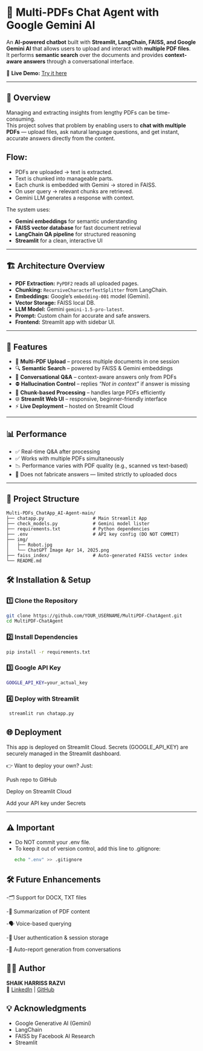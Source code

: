 # 🤖 Multi-PDFs Chat Agent with Google Gemini AI

An **AI-powered chatbot** built with **Streamlit, LangChain, FAISS, and Google Gemini AI** that allows users to upload and interact with **multiple PDF files**.  
It performs **semantic search** over the documents and provides **context-aware answers** through a conversational interface.

🔗 **Live Demo:** [Try it here](https://hariss-chatbot.streamlit.app/)  

---

## 📌 Overview
Managing and extracting insights from lengthy PDFs can be time-consuming.  
This project solves that problem by enabling users to **chat with multiple PDFs** — upload files, ask natural language questions, and get instant, accurate answers directly from the content.
##  Flow:

- PDFs are uploaded → text is extracted.
- Text is chunked into manageable parts.
- Each chunk is embedded with Gemini → stored in FAISS.
- On user query → relevant chunks are retrieved.
- Gemini LLM generates a response with context.

The system uses:
- **Gemini embeddings** for semantic understanding  
- **FAISS vector database** for fast document retrieval  
- **LangChain QA pipeline** for structured reasoning  
- **Streamlit** for a clean, interactive UI  

---
## 🏗️ Architecture Overview

- **PDF Extraction:** `PyPDF2` reads all uploaded pages.
- **Chunking:** `RecursiveCharacterTextSplitter` from LangChain.
- **Embeddings:** Google’s `embedding-001` model (Gemini).
- **Vector Storage:** FAISS local DB.
- **LLM Model:** Gemini `gemini-1.5-pro-latest`.
- **Prompt:** Custom chain for accurate and safe answers.
- **Frontend:** Streamlit app with sidebar UI.
  
---
## 🚀 Features
- 📄 **Multi-PDF Upload** – process multiple documents in one session  
- 🔍 **Semantic Search** – powered by FAISS & Gemini embeddings  
- 🤖 **Conversational Q&A** – context-aware answers only from PDFs  
- ⛔ **Hallucination Control** – replies *“Not in context”* if answer is missing  
- 🧾 **Chunk-based Processing** – handles large PDFs efficiently  
- 🌐 **Streamlit Web UI** – responsive, beginner-friendly interface  
- ⚡ **Live Deployment** – hosted on Streamlit Cloud  

---

## 📊 Performance

- ✅ Real-time Q&A after processing
- ✅ Works with multiple PDFs simultaneously
- 📉 Performance varies with PDF quality (e.g., scanned vs text-based)
- 🚫 Does not fabricate answers — limited strictly to uploaded docs

---

## 📁 Project Structure

```text
Multi-PDFs_ChatApp_AI-Agent-main/
├── chatapp.py                  # Main Streamlit App
├── check_models.py             # Gemini model lister
├── requirements.txt            # Python dependencies
├── .env                        # API key config (DO NOT COMMIT)
├── img/
│   ├── Robot.jpg
│   └── ChatGPT Image Apr 14, 2025.png
├── faiss_index/                # Auto-generated FAISS vector index
└── README.md

```
## 🛠 Installation & Setup
### 1️⃣ Clone the Repository
```bash
git clone https://github.com/YOUR_USERNAME/MultiPDF-ChatAgent.git
cd MultiPDF-ChatAgent
```
### 2️⃣ Install Dependencies
```bash
pip install -r requirements.txt
```
### 3️⃣ Google API Key
```bash
GOOGLE_API_KEY=your_actual_key
```
### 4️⃣ Deploy with Streamlit
```bash
 streamlit run chatapp.py
```
## 🌐 Deployment

This app is deployed on Streamlit Cloud.
Secrets (GOOGLE_API_KEY) are securely managed in the Streamlit dashboard.

👉 Want to deploy your own? Just:

Push repo to GitHub

Deploy on Streamlit Cloud

Add your API key under Secrets

---

## ⚠️ Important
- Do NOT commit your .env file.
- To keep it out of version control, add this line to .gitignore:
```bash
   echo ".env" >> .gitignore
```
## 🛠 Future Enhancements
-🗂 Support for DOCX, TXT files

-🧾 Summarization of PDF content

-🗣 Voice-based querying

-🔐 User authentication & session storage

-📜 Auto-report generation from conversations

## 👨‍💻 Author
**SHAIK HARRISS RAZVI**  
🔗 [LinkedIn](https://www.linkedin.com/in/hariss-razvi-shaik-31b037333/) | [GitHub](https://github.com/Hariss22H)

## 💡 Acknowledgments
- Google Generative AI (Gemini)
- LangChain
- FAISS by Facebook AI Research
- Streamlit
